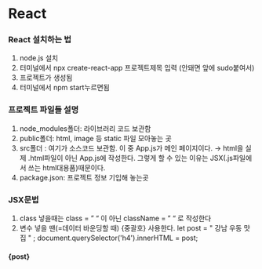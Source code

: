 # React

### React 설치하는 법
1. node.js 설치
2. 터미널에서 npx create-react-app 프로젝트제목 입력 (안돼면 앞에 sudo붙여서)
3. 프로젝트가 생성됨
4. 터미널에서 npm start누르면됨
### 프로젝트 파일들 설명
1. node_modules폴더: 라이브러리 코드 보관함
2. public폴더: html, image 등 static 파일 모아놓는 곳
3. src폴더 : 여기가 소스코드 보관함. 이 중 App.js가 메인 페이지이다.
→ html을 실제 .html파일이 아닌 App.js에 작성한다. 그렇게 할 수 있는 이유는 JSX(.js파일에서 쓰는 html대용품)때문이다.
4. package.json: 프로젝트 정보 기입해 놓는곳
### JSX문법
1. class 넣을때는 class = ” “ 이 아닌 className = ”  “ 로 작성한다
2. 변수 넣을 땐(=데이터 바운딩할 때) {중괄호} 사용한다.
   let post = " 강남 우동 맛집 " ; 
document.querySelector('h4').innerHTML = post;
<h4>{post}</h4>
